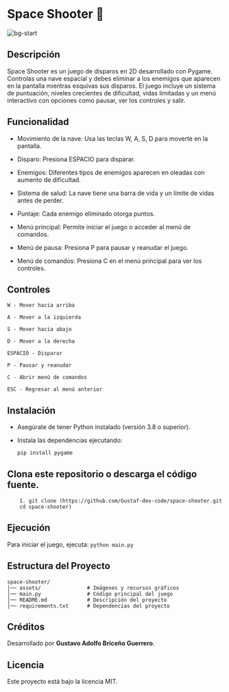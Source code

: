 # Space Shooter 🚀

![bg-start](https://github.com/user-attachments/assets/7db128d6-31ce-4127-ab80-ce0ff251b8c4)

## Descripción

Space Shooter es un juego de disparos en 2D desarrollado con Pygame. Controlas una nave espacial y debes eliminar a los enemigos que aparecen en la pantalla mientras esquivas sus disparos. El juego incluye un sistema de puntuación, niveles crecientes de dificultad, vidas limitadas y un menú interactivo con opciones como pausar, ver los controles y salir.

## Funcionalidad

- Movimiento de la nave: Usa las teclas W, A, S, D para moverte en la pantalla.

- Disparo: Presiona ESPACIO para disparar.

- Enemigos: Diferentes tipos de enemigos aparecen en oleadas con aumento de dificultad.

- Sistema de salud: La nave tiene una barra de vida y un límite de vidas antes de perder.

- Puntaje: Cada enemigo eliminado otorga puntos.

- Menú principal: Permite iniciar el juego o acceder al menú de comandos.

- Menú de pausa: Presiona P para pausar y reanudar el juego.

- Menú de comandos: Presiona C en el menú principal para ver los controles.

## Controles

    W - Mover hacia arriba

    A - Mover a la izquierda

    S - Mover hacia abajo

    D - Mover a la derecha

    ESPACIO - Disparar

    P - Pausar y reanudar

    C - Abrir menú de comandos

    ESC - Regresar al menú anterior

## Instalación

- Asegúrate de tener Python instalado (versión 3.8 o superior).

- Instala las dependencias ejecutando:

  ```bash
  pip install pygame

## Clona este repositorio o descarga el código fuente.
  
        1. git clone (https://github.com/Gustaf-dev-code/space-shooter.git
        cd space-shooter)


## Ejecución

Para iniciar el juego, ejecuta:
  ``python main.py``


## Estructura del Proyecto

    space-shooter/
    │── assets/               # Imágenes y recursos gráficos
    │── main.py               # Código principal del juego
    │── README.md             # Descripción del proyecto
    │── requirements.txt      # Dependencias del proyecto

## Créditos

Desarrollado por **Gustavo Adolfo Briceño Guerrero**.

## Licencia

Este proyecto está bajo la licencia MIT.
